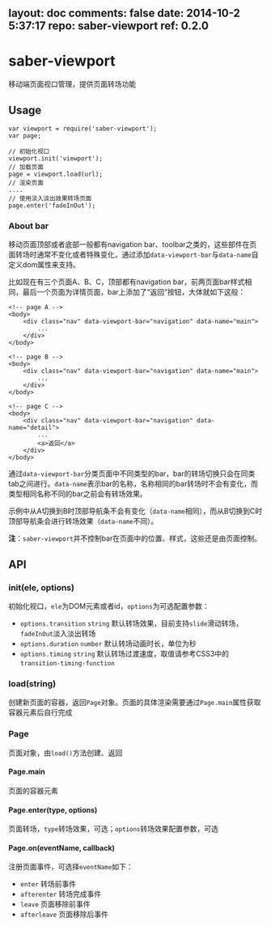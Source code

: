 layout: doc
comments: false
date: 2014-10-2 5:37:17
repo: saber-viewport
ref: 0.2.0
---

# saber-viewport

移动端页面视口管理，提供页面转场功能

## Usage

    var viewport = require('saber-viewport');
    var page;

    // 初始化视口
    viewport.init('viewport');
    // 加载页面
    page = viewport.load(url);
    // 渲染页面
    ....
    // 使用淡入淡出效果转场页面
    page.enter('fadeInOut');

### About bar

移动页面顶部或者底部一般都有navigation bar、toolbar之类的，这些部件在页面转场时通常不变化或者特殊变化，通过添加`data-viewport-bar`与`data-name`自定义dom属性来支持。

比如现在有三个页面A、B、C，顶部都有navigation bar，前两页面bar样式相同，最后一个页面为详情页面，bar上添加了“返回”按钮，大体就如下这般：

    <!-- page A -->
    <body>
        <div class="nav" data-viewport-bar="navigation" data-name="main">
            ...
        </div>
    </body>

    <!-- page B -->
    <body>
        <div class="nav" data-viewport-bar="navigation" data-name="main">
            ...
        </div>
    </body>

    <!-- page C -->
    <body>
        <div class="nav" data-viewport-bar="navigation" data-name="detail">
            ...
            <a>返回</a>
        </div>
    </body>

通过`data-viewport-bar`分类页面中不同类型的bar，bar的转场切换只会在同类tab之间进行。`data-name`表示bar的名称，名称相同的bar转场时不会有变化，而类型相同名称不同的bar之前会有转场效果。

示例中从A切换到B时顶部导航条不会有变化（`data-name`相同），而从B切换到C时顶部导航条会进行转场效果（`data-name`不同）。

__注__：`saber-viewport`并不控制bar在页面中的位置、样式，这些还是由页面控制。


## API

### init(ele, options)

初始化视口，`ele`为DOM元素或者id，`options`为可选配置参数：

* `options.transition` `string` 默认转场效果，目前支持`slide`滑动转场，`fadeInOut`淡入淡出转场
* `options.duration` `number` 默认转场动画时长，单位为秒
* `options.timing` `string` 默认转场过渡速度，取值请参考CSS3中的`transition-timing-function`

### load(string)

创建新页面的容器，返回`Page`对象。页面的具体渲染需要通过`Page.main`属性获取容器元素后自行完成

### Page

页面对象，由`load()`方法创建、返回

#### Page.main

页面的容器元素

#### Page.enter(type, options)

页面转场，`type`转场效果，可选；`options`转场效果配置参数，可选

#### Page.on(eventName, callback)

注册页面事件，可选择`eventName`如下：

* `enter` 转场前事件
* `afterenter` 转场完成事件
* `leave` 页面移除前事件
* `afterleave` 页面移除后事件

